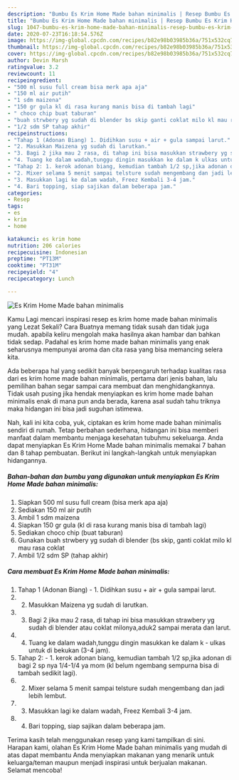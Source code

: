 ```yaml
---
description: "Bumbu Es Krim Home Made bahan minimalis | Resep Bumbu Es Krim Home Made bahan minimalis Yang Lezat Sekali"
title: "Bumbu Es Krim Home Made bahan minimalis | Resep Bumbu Es Krim Home Made bahan minimalis Yang Lezat Sekali"
slug: 1047-bumbu-es-krim-home-made-bahan-minimalis-resep-bumbu-es-krim-home-made-bahan-minimalis-yang-lezat-sekali
date: 2020-07-23T16:18:54.576Z
image: https://img-global.cpcdn.com/recipes/b82e98b03985b36a/751x532cq70/es-krim-home-made-bahan-minimalis-foto-resep-utama.jpg
thumbnail: https://img-global.cpcdn.com/recipes/b82e98b03985b36a/751x532cq70/es-krim-home-made-bahan-minimalis-foto-resep-utama.jpg
cover: https://img-global.cpcdn.com/recipes/b82e98b03985b36a/751x532cq70/es-krim-home-made-bahan-minimalis-foto-resep-utama.jpg
author: Devin Marsh
ratingvalue: 3.2
reviewcount: 11
recipeingredient:
- "500 ml susu full cream bisa merk apa aja"
- "150 ml air putih"
- "1 sdm maizena"
- "150 gr gula kl di rasa kurang manis bisa di tambah lagi"
- " choco chip buat taburan"
- "buah strwbery yg sudah di blender bs skip ganti coklat milo kl mau rasa coklat"
- "1/2 sdm SP tahap akhir"
recipeinstructions:
- "Tahap 1 (Adonan Biang) 1. Didihkan susu + air + gula sampai larut."
- "2. Masukkan Maizena yg sudah di larutkan."
- "3. Bagi 2 jika mau 2 rasa, di tahap ini bisa masukkan strawbery yg sudah di blender atau coklat milonya,aduk2 sampai merata dan larut."
- "4. Tuang ke dalam wadah,tunggu dingin masukkan ke dalam k ulkas untuk di bekukan (3-4 jam)."
- "Tahap 2: 1. kerok adonan biang, kemudian tambah 1/2 sp,jika adonan di bagi 2 sp nya 1/4-1/4 ya mom (kl belum ngembang sempurna bisa di tambah sedikit lagi)."
- "2. Mixer selama 5 menit sampai telsture sudah mengembang dan jadi lebih lembut."
- "3. Masukkan lagi ke dalam wadah, Freez Kembali 3-4 jam."
- "4. Bari topping, siap sajikan dalam beberapa jam."
categories:
- Resep
tags:
- es
- krim
- home

katakunci: es krim home 
nutrition: 206 calories
recipecuisine: Indonesian
preptime: "PT13M"
cooktime: "PT31M"
recipeyield: "4"
recipecategory: Lunch

---
```



![Es Krim Home Made bahan minimalis](https://img-global.cpcdn.com/recipes/b82e98b03985b36a/751x532cq70/es-krim-home-made-bahan-minimalis-foto-resep-utama.jpg)

Kamu Lagi mencari inspirasi resep es krim home made bahan minimalis yang Lezat Sekali? Cara Buatnya memang tidak susah dan tidak juga mudah. apabila keliru mengolah maka hasilnya akan hambar dan bahkan tidak sedap. Padahal es krim home made bahan minimalis yang enak seharusnya mempunyai aroma dan cita rasa yang bisa memancing selera kita.



Ada beberapa hal yang sedikit banyak berpengaruh terhadap kualitas rasa dari es krim home made bahan minimalis, pertama dari jenis bahan, lalu pemilihan bahan segar sampai cara membuat dan menghidangkannya. Tidak usah pusing jika hendak menyiapkan es krim home made bahan minimalis enak di mana pun anda berada, karena asal sudah tahu triknya maka hidangan ini bisa jadi suguhan istimewa.


Nah, kali ini kita coba, yuk, ciptakan es krim home made bahan minimalis sendiri di rumah. Tetap berbahan sederhana, hidangan ini bisa memberi manfaat dalam membantu menjaga kesehatan tubuhmu sekeluarga. Anda dapat menyiapkan Es Krim Home Made bahan minimalis memakai 7 bahan dan 8 tahap pembuatan. Berikut ini langkah-langkah untuk menyiapkan hidangannya.

<!--inarticleads1-->

##### Bahan-bahan dan bumbu yang digunakan untuk menyiapkan Es Krim Home Made bahan minimalis:

1. Siapkan 500 ml susu full cream (bisa merk apa aja)
1. Sediakan 150 ml air putih
1. Ambil 1 sdm maizena
1. Siapkan 150 gr gula (kl di rasa kurang manis bisa di tambah lagi)
1. Sediakan  choco chip (buat taburan)
1. Gunakan buah strwbery yg sudah di blender (bs skip, ganti coklat milo kl mau rasa coklat
1. Ambil 1/2 sdm SP (tahap akhir)




<!--inarticleads2-->

##### Cara membuat Es Krim Home Made bahan minimalis:

1. Tahap 1 (Adonan Biang) - 1. Didihkan susu + air + gula sampai larut.
1. 2. Masukkan Maizena yg sudah di larutkan.
1. 3. Bagi 2 jika mau 2 rasa, di tahap ini bisa masukkan strawbery yg sudah di blender atau coklat milonya,aduk2 sampai merata dan larut.
1. 4. Tuang ke dalam wadah,tunggu dingin masukkan ke dalam k - ulkas untuk di bekukan (3-4 jam).
1. Tahap 2: - 1. kerok adonan biang, kemudian tambah 1/2 sp,jika adonan di bagi 2 sp nya 1/4-1/4 ya mom (kl belum ngembang sempurna bisa di tambah sedikit lagi).
1. 2. Mixer selama 5 menit sampai telsture sudah mengembang dan jadi lebih lembut.
1. 3. Masukkan lagi ke dalam wadah, Freez Kembali 3-4 jam.
1. 4. Bari topping, siap sajikan dalam beberapa jam.




Terima kasih telah menggunakan resep yang kami tampilkan di sini. Harapan kami, olahan Es Krim Home Made bahan minimalis yang mudah di atas dapat membantu Anda menyiapkan makanan yang menarik untuk keluarga/teman maupun menjadi inspirasi untuk berjualan makanan. Selamat mencoba!
